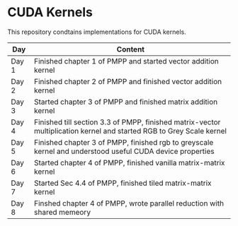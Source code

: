 # CUDA Kernels

This repository condtains implementations for CUDA kernels.

| Day | Content |
|----------|----------|
| Day 1 | Finished chapter 1 of PMPP and started vector addition kernel|
| Day 2 | Finished chapter 2 of PMPP and finished vector addition kernel|
| Day 3 | Started chapter 3 of PMPP and finished matrix addition kernel|
| Day 4 | Finished till section 3.3 of PMPP, finished matrix-vector multiplication kernel and started RGB to Grey Scale kernel|
| Day 5 | Finished chapter 3 of PMPP, finished rgb to greyscale kernel and understood useful CUDA device properties|
| Day 6 | Started chapter 4 of PMPP, finished vanilla matrix-matrix kernel|
| Day 7 | Started Sec 4.4 of PMPP, finished tiled matrix-matrix kernel|
| Day 8 | Finshed chapter 4 of PMPP, wrote parallel reduction with shared memeory|
